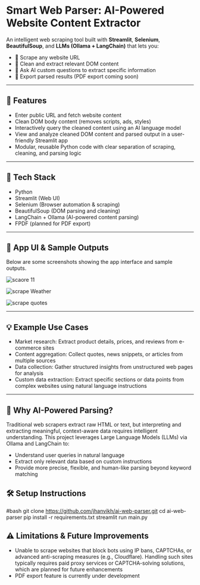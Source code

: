 # Smart Web Parser: AI-Powered Website Content Extractor

An intelligent web scraping tool built with **Streamlit**, **Selenium**, **BeautifulSoup**, and **LLMs (Ollama + LangChain)** that lets you:

- 🧠 Scrape any website URL  
- 🧹 Clean and extract relevant DOM content  
- 💬 Ask AI custom questions to extract specific information  
- 📄 Export parsed results (PDF export coming soon)

---

## 🚀 Features

- Enter public URL and fetch website content  
- Clean DOM body content (removes scripts, ads, styles)  
- Interactively query the cleaned content using an AI language model  
- View and analyze cleaned DOM content and parsed output in a user-friendly Streamlit app  
- Modular, reusable Python code with clear separation of scraping, cleaning, and parsing logic

---

## 🧠 Tech Stack

- Python  
- Streamlit (Web UI)  
- Selenium (Browser automation & scraping)  
- BeautifulSoup (DOM parsing and cleaning)  
- LangChain + Ollama (AI-powered content parsing)  
- FPDF (planned for PDF export)

---



## 📸 App UI & Sample Outputs

Below are some screenshots showing the app interface and sample outputs.

![scaore 11](https://github.com/user-attachments/assets/25c268e5-7ea3-4282-9b73-c1d21a0db676)

![scrape Weather](https://github.com/user-attachments/assets/c5530022-7c14-48b4-957c-0dc0ade33ae1)

![scrape quotes](https://github.com/user-attachments/assets/d0eb43e1-278c-4876-9461-64249db7b9a5)

---


## 💡 Example Use Cases

- Market research: Extract product details, prices, and reviews from e-commerce sites  
- Content aggregation: Collect quotes, news snippets, or articles from multiple sources  
- Data collection: Gather structured insights from unstructured web pages for analysis  
- Custom data extraction: Extract specific sections or data points from complex websites using natural language instructions

---

## 🤖 Why AI-Powered Parsing?

Traditional web scrapers extract raw HTML or text, but interpreting and extracting meaningful, context-aware data requires intelligent understanding. This project leverages Large Language Models (LLMs) via Ollama and LangChain to:

- Understand user queries in natural language  
- Extract only relevant data based on custom instructions  
- Provide more precise, flexible, and human-like parsing beyond keyword matching

## 🛠️ Setup Instructions

#bash
git clone https://github.com/jhanvikh/ai-web-parser.git
cd ai-web-parser
pip install -r requirements.txt
streamlit run main.py


## ⚠️ Limitations & Future Improvements

- Unable to scrape websites that block bots using IP bans, CAPTCHAs, or advanced anti-scraping measures (e.g., Cloudflare). Handling such sites typically requires paid proxy services or CAPTCHA-solving solutions, which are planned for future enhancements  
- PDF export feature is currently under development  
 



